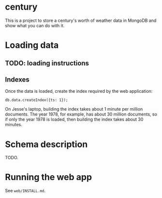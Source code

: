 century
=======

This is a project to store a century's worth of weather data in MongoDB and show what you can do with it.

Loading data
============

TODO: loading instructions
--------------------------

Indexes
-------

Once the data is loaded, create the index required by the web application:

    db.data.createIndex({ts: 1});

On Jesse's laptop, building the index takes about 1 minute per million
documents. The year 1978, for example, has about 30 million documents, so
if only the year 1978 is loaded, then building the index takes about 30
minutes.

Schema description
==================

TODO.

Running the web app
===================

See `web/INSTALL.md`.